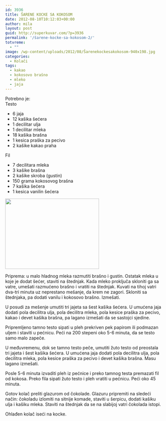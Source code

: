 ```yaml
---
id: 3936
title: ŠARENE KOCKE SA KOKOSOM
date: 2012-08-10T10:12:03+00:00
author: mila
layout: post
guid: http://superkuvar.com/?p=3936
permalink: '/šarene-kocke-sa-kokosom-2/'
totvreme:
  - ""
image: /wp-content/uploads/2012/08/Šarenekockesakokosom-940x198.jpg
categories:
  - Kolači
tags:
  - kakao
  - kokosovo brašno
  - mleko
  - jaja
---
```

Potrebno je:  
Testo

  * 6 jaja
  * 12 kašika šećera
  * 1 decilitar ulja
  * 1 decilitar mleka
  * 18 kašika brašna
  * 1 kesica praška za pecivo
  * 2 kašike kakao praha

Fil

  * 7 decilitara mleka
  * 3 kašike brašna
  * 2 kašike skroba (gustin)
  * 150 grama kokosovog brašna
  * 7 kašika šećera
  * 1 kesica vanilin šećera

<img class="alignnone size-medium wp-image-3937" title="Šarenekockesakokosom" src="/wp-content/uploads/2012/08/%C5%A0arenekockesakokosom-300x225.jpg" alt="" width="300" height="225" /> 

Priprema: u malo hladnog mleka razmutiti brašno i gustin. Ostatak mleka u koje je dodat šećer, staviti na štednjak. Kada mleko proključa skloniti ga sa vatre, umešati razmućeno brašno i vratiti na štednjak. Kuvati na tihoj vatri dva-tri minuta uz neprestano mešanje, da krem ne zagori. Skloniti sa štednjaka, pa dodati vanilu i kokosovo brašno. Izmešati.

U posudi za mešenje umutiti tri jajeta sa šest kašika šećera. U umućena jaja dodati pola decilitra ulja, pola decilitra mleka, pola kesice praška za pecivo, kakao i devet kašika brašna, pa lagano izmešati da se sastojci sjedine.

Pripremljeno tamno testo sipati u pleh prekriven pek papirom ili podmazan uljem i staviti u pećnicu. Peći na 200 stepeni oko 5-6 minuta, da se testo samo malo zapeče.

U međuvremenu, dok se tamno testo peče, umutiti žuto testo od preostala tri jajeta i šest kašika šećera. U umućena jaja dodati pola decilitra ulja, pola decilitra mleka, pola kesice praška za pecivo i devet kašika brašna. Masu lagano izmešati.

Posle 5-6 minuta izvaditi pleh iz pećnice i preko tamnog testa premazati fil od kokosa. Preko fila sipati žuto testo i pleh vratiti u pećnicu. Peći oko 45 minuta.

Gotov kolač preliti glazurom od čokolade. Glazuru pripremiti na sledeći način: čokoladu izlomiti na sitnije komade, staviti u šerpicu, dodati kašiku ulja i kašiku mleka. Staviti na štednjak da se na slabijoj vatri čokolada istopi.

Ohlađen kolač iseći na kocke.